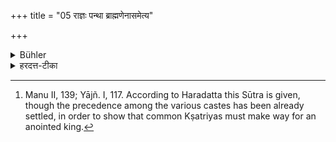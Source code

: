 +++
title = "05 राज्ञः पन्था ब्राह्मणेनासमेत्य"

+++

<details><summary>Bühler</summary>

5. The road belongs to the king except if he meets a Brāhmaṇa. [^2] 


[^2]:  Manu II, 139; Yājñ. I, 117. According to Haradatta this Sūtra is given, though the precedence among the various castes has been already settled, in order to show that common Kṣatriyas must make way for an anointed king.
</details>

<details><summary>हरदत्त-टीका</summary>

## सूत्रम्
राज्ञः पन्था ब्राह्मणेनाऽसमेत्य ॥५॥  
### प्रस्तावः
गच्छतां प्रतिगच्छतां च पथि समवाये केन कस्मै पन्था देय इत्यःत आह—  
### टिप्पनी
राजा अभिषिक्तः । स यदि ब्राह्मणेन समेतो न भवति, तदा तस्य पन्था दातव्यः । क्षत्रियैरप्यनभिषिक्तैः एतदर्थमेव चेदं वचनम् । अन्यत्र 'वर्णज्यायसां चे'(२.११.८)ति वक्ष्यमाणेनैव सिद्धम् ॥ ५ ॥
</details>
